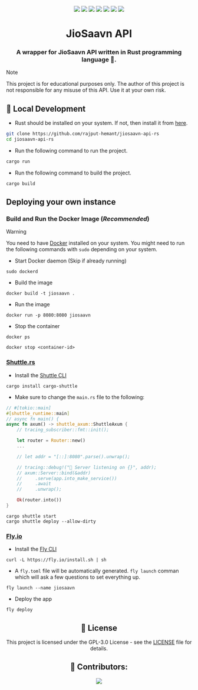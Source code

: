 <div align = center>

![][views] ![][stars] ![][forks] ![][issues] ![][license] ![][code-size] ![][commit-activity]

# JioSaavn API

### A wrapper for JioSaavn API written in Rust programming language 🦀.

</div>

> [!NOTE]
> This project is for educational purposes only. The author of this project is not responsible for any misuse of this API. Use it at your own risk.

## 🔨 Local Development

- Rust should be installed on your system. If not, then install it from [here](https://www.rust-lang.org/tools/install).

```sh
git clone https://github.com/rajput-hemant/jiosaavn-api-rs
cd jiosaavn-api-rs
```

- Run the following command to run the project.

```sh
cargo run
```

- Run the following command to build the project.

```sh
cargo build
```

## Deploying your own instance

### Build and Run the Docker Image (**_Recommended_**)

> [!WARNING]
> You need to have [Docker](https://docs.docker.com/get-docker/) installed on your system.
> You might need to run the following commands with `sudo` depending on your system.

- Start Docker daemon (Skip if already running)

```
sudo dockerd
```

- Build the image

```
docker build -t jiosaavn .
```

- Run the image

```
docker run -p 8080:8080 jiosaavn
```

- Stop the container

```
docker ps
```

```
docker stop <container-id>
```

### [Shuttle.rs](https://shuttle.rs/)

- Install the [Shuttle CLI](https://github.com/shuttle-hq/shuttle/releases)

```
cargo install cargo-shuttle
```

- Make sure to change the `main.rs` file to the following:

```rust
// #[tokio::main]
#[shuttle_runtime::main]
// async fn main() {
async fn axum() -> shuttle_axum::ShuttleAxum {
    // tracing_subscriber::fmt::init();

    let router = Router::new()
    ...

    // let addr = "[::]:8080".parse().unwrap();

    // tracing::debug!("🚀 Server listening on {}", addr);
    // axum::Server::bind(&addr)
    //     .serve(app.into_make_service())
    //     .await
    //     .unwrap();

    Ok(router.into())
}
```

```
cargo shuttle start
cargo shuttle deploy --allow-dirty
```

### [Fly.io](https://fly.io/)

- Install the [Fly CLI](https://fly.io/docs/hands-on/install-flyctl)

```
curl -L https://fly.io/install.sh | sh
```

- A `fly.toml` file will be automatically generated. `fly launch` comman which will ask a few questions to set everything up.

```
fly launch --name jiosaavn
```

- Deploy the app

```
fly deploy
```

<div align = center>

## 📜 License

This project is licensed under the GPL-3.0 License - see the [LICENSE](LICENSE) file for details.

## 🦾 Contributors:

<a href="https://github.com/rajput-hemant/jiosaavn-api-rs/graphs/contributors" target="blank"> <img src="https://contrib.rocks/image?repo=rajput-hemant/jiosaavn-api-rs&max=500" />

</div>

<!----------------------------------{ Labels }--------------------------------->

[views]: https://komarev.com/ghpvc/?username=jiosaavn-api-rs&label=view%20counter&color=red&style=flat
[code-size]: https://img.shields.io/github/languages/code-size/rajput-hemant/jiosaavn-api-rs
[issues]: https://img.shields.io/github/issues-raw/rajput-hemant/jiosaavn-api-rs
[license]: https://img.shields.io/github/license/rajput-hemant/jiosaavn-api-rs
[commit-activity]: https://img.shields.io/github/commit-activity/w/rajput-hemant/jiosaavn-api-rs
[forks]: https://img.shields.io/github/forks/rajput-hemant/jiosaavn-api-rs?style=flat
[stars]: https://img.shields.io/github/stars/rajput-hemant/jiosaavn-api-rs
